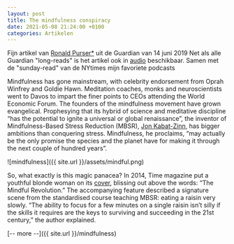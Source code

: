 ```yaml
---
layout: post
title: The mindfulness conspiracy
date: 2021-05-08 21:24:00 +0100
categories: Artikelen
---
```


 Fijn artikel van [Ronald Purser*](https://www.theguardian.com/profile/ronald-purser) uit de Guardian van 14 juni 2019 Net als alle Guardian "long-reads" is het artikel ook in [audio](https://www.theguardian.com/news/audio/2019/jul/08/the-mindfulness-conspiracy-podcast) beschikbaar. Samen met de "sunday-read" van de NYtimes mijn favoriete podcasts

Mindfulness has gone mainstream, with celebrity endorsement from Oprah Winfrey and Goldie Hawn. Meditation coaches, monks and neuroscientists went to Davos to impart the finer points to CEOs attending the World Economic Forum. The founders of the mindfulness movement have grown evangelical. Prophesying that its hybrid of science and meditative discipline “has the potential to ignite a universal or global renaissance”, the inventor of Mindfulness-Based Stress Reduction (MBSR), [Jon Kabat-Zinn](https://www.theguardian.com/lifeandstyle/2017/oct/22/mindfulness-jon-kabat-zinn-depression-trump-grenfell), has bigger ambitions than conquering stress. Mindfulness, he proclaims, “may actually be the only promise the species and the planet have for making it through the next couple of hundred years”.

![mindfulness]({{ site.url }}/assets/mindful.png)

So, what exactly is this magic panacea? In 2014, Time magazine put a youthful blonde woman on its [cover](https://www.theguardian.com/lifeandstyle/2017/oct/22/mindfulness-jon-kabat-zinn-depression-trump-grenfell), blissing out above the words: “The Mindful Revolution.” The accompanying feature described a signature scene from the standardised course teaching MBSR: eating a raisin very slowly. “The ability to focus for a few minutes on a single raisin isn’t silly if the skills it requires are the keys to surviving and succeeding in the 21st century,” the author explained.

[-- more --]({{ site.url }}/mindfulness)